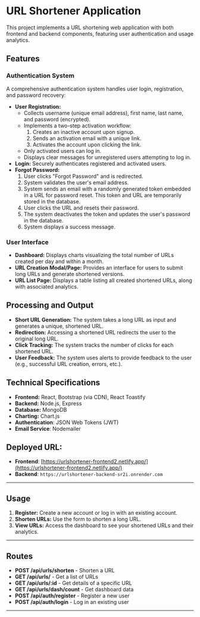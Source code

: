 # URL Shortener Application

This project implements a URL shortening web application with both frontend and backend components, featuring user authentication and usage analytics.

## Features

### Authentication System

A comprehensive authentication system handles user login, registration, and password recovery:

* **User Registration:**
    * Collects username (unique email address), first name, last name, and password (encrypted).
    * Implements a two-step activation workflow:
        1. Creates an inactive account upon signup.
        2. Sends an activation email with a unique link.
        3. Activates the account upon clicking the link.
    * Only activated users can log in.
    * Displays clear messages for unregistered users attempting to log in.
* **Login:** Securely authenticates registered and activated users.
* **Forgot Password:**
    1. User clicks "Forgot Password" and is redirected.
    2. System validates the user's email address.
    3. System sends an email with a randomly generated token embedded in a URL for password reset.  This token and URL are temporarily stored in the database.
    4. User clicks the URL and resets their password.
    5. The system deactivates the token and updates the user's password in the database.
    6. System displays a success message.

### User Interface

* **Dashboard:** Displays charts visualizing the total number of URLs created per day and within a month.
* **URL Creation Modal/Page:** Provides an interface for users to submit long URLs and generate shortened versions.
* **URL List Page:** Displays a table listing all created shortened URLs, along with associated analytics.


## Processing and Output

* **Short URL Generation:**  The system takes a long URL as input and generates a unique, shortened URL.
* **Redirection:** Accessing a shortened URL redirects the user to the original long URL.
* **Click Tracking:** The system tracks the number of clicks for each shortened URL.
* **User Feedback:**  The system uses alerts to provide feedback to the user (e.g., successful URL creation, errors, etc.).


## Technical Specifications

- **Frontend:** React, Bootstrap (via CDN), React Toastify
- **Backend:** Node.js, Express
- **Database:** MongoDB
- **Charting:** Chart.js
- **Authentication**: JSON Web Tokens (JWT)
- **Email Service**: Nodemailer



## Deployed URL:

- **Frontend**: [https://urlshortener-frontend2.netlify.app/](https://urlshortener-frontend2.netlify.app/)
- **Backend**: `https://urlshortener-backend-sr2i.onrender.com`

---

## Usage

1. **Register:** Create a new account or log in with an existing account.
2. **Shorten URLs:** Use the form to shorten a long URL.
3. **View URLs:** Access the dashboard to see your shortened URLs and their analytics.

---

## Routes

- **POST /api/urls/shorten** - Shorten a URL
- **GET /api/urls/** - Get a list of URLs
- **GET /api/urls/:id** - Get details of a specific URL
- **GET /api/urls/dash/count** - Get dashboard data
- **POST /api/auth/register** - Register a new user
- **POST /api/auth/login** - Log in an existing user

---
